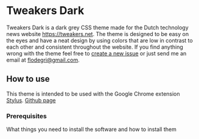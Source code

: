 ﻿# Tweakers Dark
Tweakers Dark is a dark grey CSS theme made for the Dutch technology news website https://tweakers.net.
The theme is designed to be easy on the eyes and have a neat design by using colors that are low in contrast to each other and consistent throughout the website. If you find anything wrong with the theme feel free to [create a new issue](https://github.com/florisdg/tweakersdark/issues) or just send me an email at <flodegri@gmail.com>.

## How to use

This theme is intended to be used with the Google Chrome extension [Stylus](https://chrome.google.com/webstore/detail/stylus/clngdbkpkpeebahjckkjfobafhncgmne?hl=en). [Github page](https://github.com/openstyles/stylus/)

### Prerequisites

What things you need to install the software and how to install them
